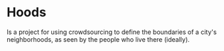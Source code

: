 # Hoods

Is a project for using crowdsourcing to define the boundaries of a city's neighborhoods, as seen by the people who live there (ideally).
